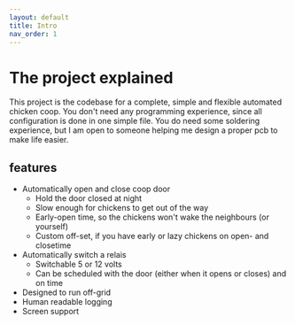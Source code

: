 ```yaml
---
layout: default
title: Intro
nav_order: 1
---
```


# The project explained
This project is the codebase for a complete, simple and flexible automated chicken coop. You don't need any programming experience, since all configuration is done in one simple file. You do need some soldering experience, but I am open to someone helping me design a proper pcb to make life easier.

## features
- Automatically open and close coop door
  - Hold the door closed at night
  - Slow enough for chickens to get out of the way
  - Early-open time, so the chickens won't wake the neighbours (or yourself)
  - Custom off-set, if you have early or lazy chickens on open- and closetime
- Automatically switch a relais
  - Switchable 5 or 12 volts
  - Can be scheduled with the door (either when it opens or closes) and on time
- Designed to run off-grid
- Human readable logging
- Screen support

